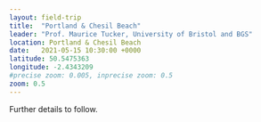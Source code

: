 ```yaml
---
layout: field-trip
title:  "Portland & Chesil Beach"
leader: "Prof. Maurice Tucker, University of Bristol and BGS"
location: Portland & Chesil Beach
date:   2021-05-15 10:30:00 +0000
latitude: 50.5475363
longitude: -2.4343209
#precise zoom: 0.005, inprecise zoom: 0.5
zoom: 0.5
---
```

Further details to follow.